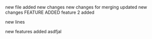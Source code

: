 new file added
new changes
new changes for merging
updated new changes
FEATURE ADDED
feature 2 added

new lines

new features added
asdfjal
